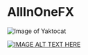 # AllInOneFX

![Image of Yaktocat](https://octodex.github.com/images/yaktocat.png)

[![IMAGE ALT TEXT HERE](http://img.youtube.com/vi/22QlOj6JVe4/0.jpg)](http://www.youtube.com/watch?v=22QlOj6JVe4)
